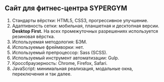 ##  Сайт для фитнес-центра SYPERGYM

1. Стандарты вёрстки: HTML5, CSS3, прогрессивное улучшение.
2. Адаптивность сетки: мобильная, планшетная и десктопная версии. **Desktop First.** На всех промежуточных разрешениях используется резиновая вёрстка.
3. Используемая методология: БЭМ.
4. Используемые фреймворки: нет.
5. Используемый препроцессор: Sass (SCSS).
6. Используемый инструмент автоматизации: Gulp.
7. Кроссбраузерность: Chrome, Firefox, Safari.
8. JavaScript: минимальная реализация, модальные окна, переключения и так далее.
